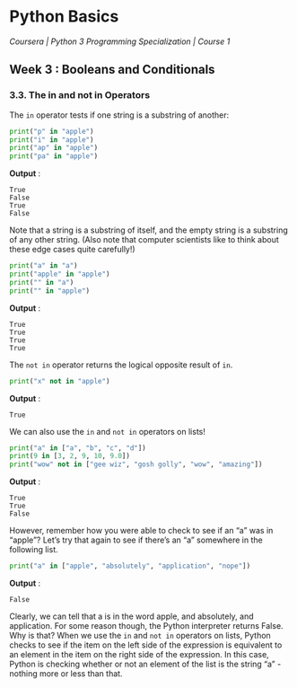 # Python Basics
*Coursera | Python 3 Programming Specialization | Course 1*

## Week 3 : Booleans and Conditionals
### 3.3. The in and not in Operators

The `in` operator tests if one string is a substring of another:


```python
print("p" in "apple")
print("i" in "apple")
print("ap" in "apple")
print("pa" in "apple")
```


**Output** :

```
True
False
True
False
```


Note that a string is a substring of itself, and the empty string is a substring of any other string. (Also note that computer scientists like to think about these edge cases quite carefully!)


```python
print("a" in "a")
print("apple" in "apple")
print("" in "a")
print("" in "apple")
```


**Output** :

```
True
True
True
True
```

The `not in` operator returns the logical opposite result of `in`.

```python
print("x" not in "apple")
```


**Output** :

```
True
```

We can also use the `in` and `not in` operators on lists!

```python
print("a" in ["a", "b", "c", "d"])
print(9 in [3, 2, 9, 10, 9.0])
print("wow" not in ["gee wiz", "gosh golly", "wow", "amazing"])
```


**Output** :

```
True
True
False
```

However, remember how you were able to check to see if an “a” was in “apple”? Let’s try that again to see if there’s an “a” somewhere in the following list.

```python
print("a" in ["apple", "absolutely", "application", "nope"])
```


**Output** :

```
False
```

Clearly, we can tell that a is in the word apple, and absolutely, and application. For some reason though, the Python interpreter returns False. Why is that? When we use the `in` and `not in` operators on lists, Python checks to see if the item on the left side of the expression is equivalent to an element in the item on the right side of the expression. In this case, Python is checking whether or not an element of the list is the string “a” - nothing more or less than that.
